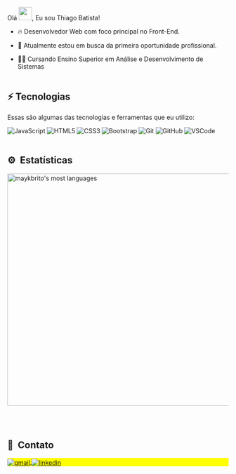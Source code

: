 Olá <img src="https://raw.githubusercontent.com/kaueMarques/kaueMarques/master/hi.gif" width="30px">, Eu sou Thiago Batista!</h1>
<p align="left">

- 🔥 Desenvolvedor Web com foco principal no Front-End.

- 🔭 Atualmente estou em busca da primeira oportunidade profissional.

- 👨‍💻 Cursando Ensino Superior em Análise e Desenvolvimento de Sistemas
<br><br>

## ⚡ Tecnologias

Essas são algumas das tecnologias e ferramentas que eu utilizo:

![JavaScript](https://img.shields.io/badge/JavaScript-323330?style=for-the-badge&logo=javascript&logoColor=F7DF1E)
![HTML5](https://img.shields.io/badge/HTML5-E34F26?style=for-the-badge&logo=html5&logoColor=white)
![CSS3](https://img.shields.io/badge/CSS3-1572B6?style=for-the-badge&logo=css3&logoColor=white)
![Bootstrap](https://img.shields.io/badge/Bootstrap-563D7C?style=for-the-badge&logo=bootstrap&logoColor=white)
![Git](https://img.shields.io/badge/Git-E34F26?style=for-the-badge&logo=git&logoColor=white)
![GitHub](https://img.shields.io/badge/GitHub-100000?style=for-the-badge&logo=github&logoColor=white)
![VSCode](https://img.shields.io/badge/Visual_Studio_Code-0078D4?style=for-the-badge&logo=visual%20studio%20code&logoColor=white)
<br><br>

## ⚙️ &nbsp;Estatísticas

<p align="left">
<img width="530em" src="https://github-readme-stats.vercel.app/api/top-langs/?username=ThiagoSantosBatista&layout=compact&theme=vision-friendly-dark" alt="maykbrito's most languages"/>
</p>
<br><br>

## 🧑 &nbsp;Contato

<p align="left" style="background:yellow">
<a href="mailto: tsb.thiagobatista@gmail.com" target="_blank">
  <img align="center" src="https://img.shields.io/badge/Gmail-D14836?style=for-the-badge&logo=gmail&logoColor=white" alt="gmail"/>
</a>
 <a href="https://www.linkedin.com/in/thiago-santos-batista-6b6a1b232/" target="_blank">
  <img align="center" src="https://img.shields.io/badge/LinkedIn-0077B5?style=for-the-badge&logo=linkedin&logoColor=white" alt="linkedin"/>
</a>
</p>

